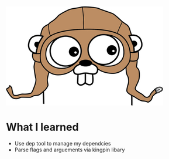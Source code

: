 ![Image of gopher](images/appenginegophercolor.jpg)

# What I learned
- Use dep tool to manage my dependcies
- Parse flags and arguements via kingpin libary